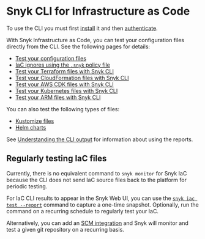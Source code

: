 # Snyk CLI for Infrastructure as Code

To use the CLI you must first [install](../../../snyk-cli/install-the-snyk-cli/) it and then [authenticate](../../../snyk-cli/commands/auth.md).

With Snyk Infrastructure as Code, you can test your configuration files directly from the CLI. See the following pages for details:

* [Test your configuration files](test-your-configuration-files.md)
* [IaC ignores using the `.snyk` policy file](iac-ignores-using-the-.snyk-policy-file.md)
* [Test your Terraform files with Snyk CLI](test-your-terraform-files-with-the-cli-tool.md)
* [Test your CloudFormation files with Snyk CLI](test-your-cloudformation-files-with-cli-tool.md)
* [Test your AWS CDK files with Snyk CLI](test-your-aws-cdk-files-with-our-cli-tool.md)
* [Test your Kubernetes files with Snyk CLI](test-your-kubernetes-files-with-our-cli-tool.md)
* [Test your ARM files with Snyk CLI](test-your-arm-files-with-the-cli-tool.md)

You can also test the following types of files:

* [Kustomize files](test-your-kustomize-files-with-our-cli-tool.md)
* [Helm charts](test-your-helm-charts-with-our-cli-tool.md)

See [Understanding the CLI output](understanding-the-cli-test-output/) for information about using the reports.

## Regularly testing IaC files

Currently, there is no equivalent command to `snyk monitor` for Snyk IaC because the CLI does not send IaC source files back to the platform for periodic testing.

For IaC CLI results to appear in the Snyk Web UI, you can use the [`snyk iac test --report`](https://docs.snyk.io/products/snyk-infrastructure-as-code/share-cli-results-with-the-snyk-web-ui) command to capture a one-time snapshot. Optionally, run the command on a recurring schedule to regularly test your IaC.

Alternatively, you can add an [SCM integration](https://docs.snyk.io/integrations/git-repository-scm-integrations) and Snyk will monitor and test a given git repository on a recurring basis.
